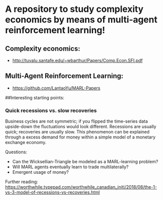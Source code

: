 # A repository to study complexity economics by means of multi-agent reinforcement learning!

## Complexity economics:
 - http://tuvalu.santafe.edu/~wbarthur/Papers/Comp.Econ.SFI.pdf
 
## Multi-Agent Reinforcement Learning: 
 - https://github.com/LantaoYu/MARL-Papers

##Interesting starting points:
 ### Quick recessions vs. slow recoveries
 Business cycles are not symmetric; if you flipped the time-series data upside-down the fluctuations would look different. Recessions are usually quick; recoveries are usually slow.
 This phenomenon can be explained through a excess demand for money within a simple model of a monetary exchange economy. 
  
  Questions: 
  - Can the Wicksellian-Triangle be modeled as a MARL-learning problem?
  - Will MARL agents eventually learn to trade multilaterally?
  - Emergent usage of money?
        
 Further reading:
 https://worthwhile.typepad.com/worthwhile_canadian_initi/2018/08/the-1-vs-3-model-of-recessions-vs-recoveries.html
 
 